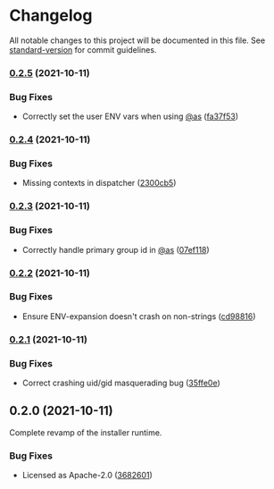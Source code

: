 # Changelog

All notable changes to this project will be documented in this file. See [standard-version](https://github.com/conventional-changelog/standard-version) for commit guidelines.

### [0.2.5](https://github.com/baytechc/waasabi-init/compare/v0.2.4...v0.2.5) (2021-10-11)


### Bug Fixes

* Correctly set the user ENV vars when using [@as](https://github.com/as) ([fa37f53](https://github.com/baytechc/waasabi-init/commit/fa37f534ebca9680a1e39c2700e92758c318a83b))

### [0.2.4](https://github.com/baytechc/waasabi-init/compare/v0.2.3...v0.2.4) (2021-10-11)


### Bug Fixes

* Missing contexts in dispatcher ([2300cb5](https://github.com/baytechc/waasabi-init/commit/2300cb5ef9447e3894710106a8c4c21d29543f2c))

### [0.2.3](https://github.com/baytechc/waasabi-init/compare/v0.2.2...v0.2.3) (2021-10-11)


### Bug Fixes

* Correctly handle primary group id in [@as](https://github.com/as) ([07ef118](https://github.com/baytechc/waasabi-init/commit/07ef1181a1987676a8f535a295a56b2bb57652bf))

### [0.2.2](https://github.com/baytechc/waasabi-init/compare/v0.2.1...v0.2.2) (2021-10-11)


### Bug Fixes

* Ensure ENV-expansion doesn't crash on non-strings ([cd98816](https://github.com/baytechc/waasabi-init/commit/cd98816c845c5d2234d55a20da0b6d5d30d669c2))

### [0.2.1](https://github.com/baytechc/waasabi-init/compare/v0.2.0...v0.2.1) (2021-10-11)


### Bug Fixes

* Correct crashing uid/gid masquerading bug ([35ffe0e](https://github.com/baytechc/waasabi-init/commit/35ffe0e66cc927000c23ef561b908f096ff0809d))

## 0.2.0 (2021-10-11)

Complete revamp of the installer runtime.

### Bug Fixes

* Licensed as Apache-2.0 ([3682601](https://github.com/baytechc/waasabi-init/commit/36826018c60443d30d2898902bc99eef6e6b5110))
